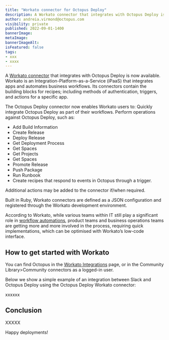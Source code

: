 ```yaml
---
title: "Workato connector for Octopus Deploy"
description: A Workato connector that integrates with Octopus Deploy is now available.
author: andreia.virmond@octopus.com
visibility: private
published: 2022-09-01-1400
bannerImage: 
metaImage: 
bannerImageAlt: 
isFeatured: false
tags:
- xxx
- xxxx
---
```


A [Workato connector](https://www.workato.com/integrations) that integrates with Octopus Deploy is now available. Workato is an Integration-Platform-as-a-Service (iPaaS) that integrates apps and automates business workflows. Its connectors contain the building blocks for recipes; including methods of authentication, triggers, and actions for a specific app. 

The Octopus Deploy connector now enables Workato users to:
Quickly integrate Octopus Deploy as part of their workflows. 
Perform operations against Octopus Deploy, such as:

- Add Build Information
- Create Release
- Deploy Release
- Get Deployment Process
- Get Spaces
- Get Projects
- Get Spaces
- Promote Release
- Push Package
- Run Runbook
- Create recipes that respond to events in Octopus through a trigger.

Additional actions may be added to the connector if/when required. 

Built in Ruby, Workato connectors are defined as a JSON configuration and registered through the Workato development environment.

According to Workato, while various teams within IT still play a significant role in [workflow automations](https://www.workato.com/the-connector/work-automation-index/), product teams and business operations teams are getting more and more involved in the process, requiring quick implementations, which can be optimised with Workato’s low-code interface.

## How to get started with Workato

You can find Octopus in the [Workato Integrations](https://www.workato.com/integrations) page, or in the Community Library>Community connectors as a logged-in user.

Below we show a simple example of an integration between Slack and Octopus Deploy using the Octopus Deploy Workato connector:

xxxxxx



## Conclusion

XXXXX

Happy deployments!
